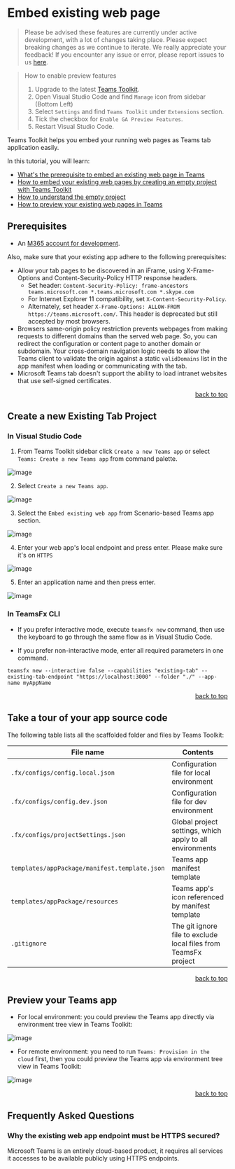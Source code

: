 # Embed existing web page
> Please be advised these features are currently under active development, with a lot of changes taking place. Please expect breaking changes as we continue to iterate.
We really appreciate your feedback! If you encounter any issue or error, please report issues to us [here](https://github.com/OfficeDev/TeamsFx/issues/new/choose).

> How to enable preview features
> 1. Upgrade to the latest [Teams Toolkit](https://marketplace.visualstudio.com/items?itemName=TeamsDevApp.ms-teams-vscode-extension).
> 1. Open Visual Studio Code and find `Manage` icon from sidebar (Bottom Left) 
> 1. Select `Settings` and find `Teams Toolkit` under `Extensions` section.
> 1. Tick the checkbox for `Enable GA Preview Features`.
> 1. Restart Visual Studio Code.

Teams Toolkit helps you embed your running web pages as Teams tab application easily.

In this tutorial, you will learn:
* [What's the prerequisite to embed an existing web page in Teams](#Prerequisites)
* [How to embed your existing web pages by creating an empty project with Teams Toolkit](#Create-a-new-Existing-Tab-Project)
* [How to understand the empty project](#Take-a-tour-of-your-app-source-code)
* [How to preview your existing web pages in Teams](#Preview-your-Teams-app)


## Prerequisites
* An [M365 account for development](https://docs.microsoft.com/microsoftteams/platform/toolkit/accounts).

Also, make sure that your existing app adhere to the following prerequisites:
  * Allow your tab pages to be discovered in an iFrame, using X-Frame-Options and Content-Security-Policy HTTP response headers.
    * Set header: `Content-Security-Policy: frame-ancestors teams.microsoft.com *.teams.microsoft.com *.skype.com`
    * For Internet Explorer 11 compatibility, set `X-Content-Security-Policy`.
    * Alternately, set header `X-Frame-Options: ALLOW-FROM https://teams.microsoft.com/`. This header is deprecated but still accepted by most browsers.
  * Browsers same-origin policy restriction prevents webpages from making requests to different domains than the served web page. So, you can redirect the configuration or content page to another domain or subdomain. Your cross-domain navigation logic needs to allow the Teams client to validate the origin against a static `validDomains` list in the app manifest when loading or communicating with the tab.
  * Microsoft Teams tab doesn't support the ability to load intranet websites that use self-signed certificates.

<p align="right"><a href="#Embed-existing-web-page">back to top</a></p>

## Create a new Existing Tab Project

### In Visual Studio Code

1. From Teams Toolkit sidebar click `Create a new Teams app` or select `Teams: Create a new Teams app` from command palette.

![image](https://user-images.githubusercontent.com/11220663/165435370-99aa79b8-044f-44ea-b2a9-e42a055a3f6c.png)

2. Select `Create a new Teams app`.

![image](https://user-images.githubusercontent.com/11220663/165435420-566f8b99-ab44-482e-ba5f-857f80af4081.png)
   
3. Select the `Embed existing web app` from Scenario-based Teams app section.

![image](https://user-images.githubusercontent.com/11220663/165440419-01df1c66-ce23-4c16-a957-d98fff9582f9.png)
  
4. Enter your web app's local endpoint and press enter. Please make sure it's on `HTTPS`

![image](https://user-images.githubusercontent.com/11220663/165440497-6211d374-366b-4c91-8978-d2d06ef9746a.png)

5. Enter an application name and then press enter.

![image](https://user-images.githubusercontent.com/11220663/165435852-686deaef-119e-4311-9343-d8ef4b335516.png)
   
### In TeamsFx CLI

* If you prefer interactive mode, execute `teamsfx new` command, then use the keyboard to go through the same flow as in Visual Studio Code.

* If you prefer non-interactive mode, enter all required parameters in one command.

`teamsfx new --interactive false --capabilities "existing-tab" --existing-tab-endpoint "https://localhost:3000" --folder "./" --app-name myAppName`

<p align="right"><a href="#Embed-existing-web-page">back to top</a></p>

## Take a tour of your app source code

The following table lists all the scaffolded folder and files by Teams Toolkit:

| File name | Contents |
|- | -|
|`.fx/configs/config.local.json`| Configuration file for local environment |
|`.fx/configs/config.dev.json`| Configuration file for dev environment |
|`.fx/configs/projectSettings.json`| Global project settings, which apply to all environments |
|`templates/appPackage/manifest.template.json`|Teams app manifest template|
|`templates/appPackage/resources`|Teams app's icon referenced by manifest template|
|`.gitignore` | The git ignore file to exclude local files from TeamsFx project |

<p align="right"><a href="#Embed-existing-web-page">back to top</a></p>

## Preview your Teams app

* For local environment: you could preview the Teams app directly via environment tree view in Teams Toolkit:

![image](https://user-images.githubusercontent.com/11220663/165440914-f002a0ac-67d9-40dd-977d-247ab9d3dd2e.png)

* For remote environment: you need to run `Teams: Provision in the cloud` first, then you could preview the Teams app via environment tree view in Teams Toolkit:

![image](https://user-images.githubusercontent.com/11220663/165440981-b2b7a711-4ea8-4075-93dd-5ce94fd2ad5f.png)

<p align="right"><a href="#Embed-existing-web-page">back to top</a></p>


## Frequently Asked Questions

### Why the existing web app endpoint must be HTTPS secured?

Microsoft Teams is an entirely cloud-based product, it requires all services it accesses to be available publicly using HTTPS endpoints.


